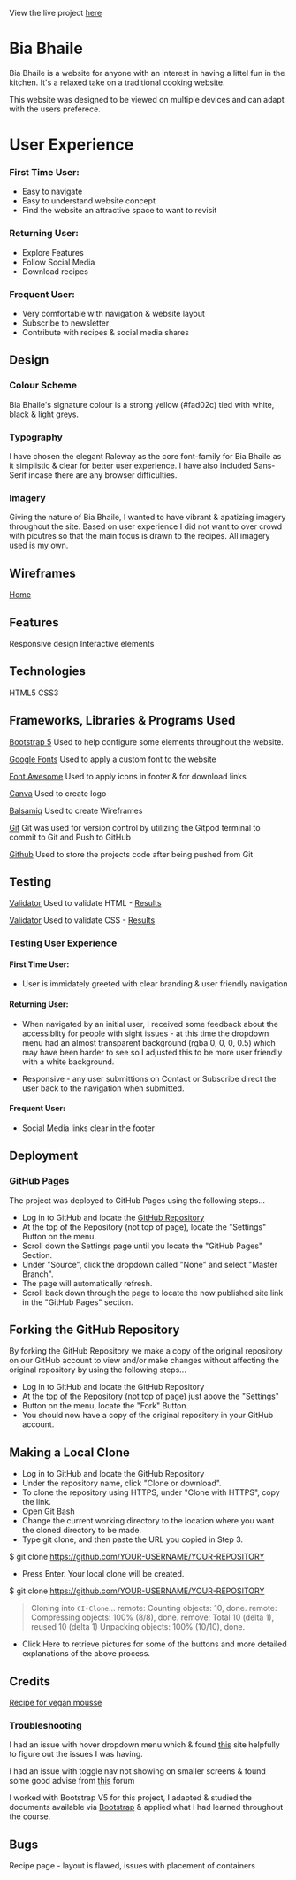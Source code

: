 
View the live project [here](https://cdenning91.github.io/bia-bhaile/)


# Bia Bhaile


Bia Bhaile is a website for anyone with an interest in having a littel fun in the kitchen. It's a relaxed take on a traditional cooking website.

This website was designed to be viewed on multiple devices and can adapt with the users preferece. 

# User Experience

### First Time User: 

* Easy to navigate
* Easy to understand website concept
* Find the website an attractive space to want to revisit

### Returning User:

* Explore Features
* Follow Social Media
* Download recipes

### Frequent User:

* Very comfortable with navigation & website layout
* Subscribe to newsletter
* Contribute with recipes & social media shares


## Design

### Colour Scheme 

Bia Bhaile's signature colour is a strong yellow (#fad02c) tied with white, black & light greys.

### Typography

I have chosen the elegant Raleway as the core font-family for Bia Bhaile as it simplistic & clear for better user experience. I have also included Sans-Serif incase there are any browser difficulties. 

### Imagery

Giving the nature of Bia Bhaile, I wanted to have vibrant & apatizing imagery throughout the site. Based on user experience I did not want to over crowd with picutres so that the main focus is drawn to the recipes. All imagery used is my own.

## Wireframes

[Home]()

## Features

Responsive design
Interactive elements

## Technologies

HTML5
CSS3

## Frameworks, Libraries & Programs Used

[Bootstrap 5](https://getbootstrap.com/)
Used to help configure some elements throughout the website.

[Google Fonts](https://fonts.google.com/)
Used to apply a custom font to the website

[Font Awesome](https://fontawesome.com/)
Used to apply icons in footer & for download links

[Canva](https://www.canva.com/)
Used to create logo

[Balsamiq](https://balsamiq.com/)
Used to create Wireframes

[Git](https://git-scm.com/)
Git was used for version control by utilizing the Gitpod terminal to commit to Git and Push to GitHub

[Github](https://github.com/)
Used to store the projects code after being pushed from Git



## Testing 

[Validator](https://validator.w3.org/)
Used to validate HTML - [Results](https://validator.w3.org/nu/?doc=https%3A%2F%2Fcdenning91.github.io%2Fbia-bhaile%2F)

[Validator](https://jigsaw.w3.org/css-validator/)
Used to validate CSS - [Results](https://jigsaw.w3.org/css-validator/validator?uri=https%3A%2F%2Fcdenning91.github.io%2Fbia-bhaile%2F&profile=css3svg&usermedium=all&warning=1&vextwarning=&lang=en)

### Testing User Experience 

#### First Time User:

* User is immidately greeted with clear branding & user friendly navigation


#### Returning User:

* When navigated by an initial user, I received some feedback about the accessiblity for people with sight issues - at this time the dropdown menu had an almost transparent background (rgba 0, 0, 0, 0.5) which may have been harder to see so I adjusted this to be more user friendly with a white background. 

* Responsive - any user submittions on Contact or Subscribe direct the user back to the navigation when submitted.

#### Frequent User:

* Social Media links clear in the footer


## Deployment 

### GitHub Pages

The project was deployed to GitHub Pages using the following steps...

* Log in to GitHub and locate the [GitHub Repository](https://github.com/)
* At the top of the Repository (not top of page), locate the "Settings" Button on the menu.
* Scroll down the Settings page until you locate the "GitHub Pages" Section.
* Under "Source", click the dropdown called "None" and select "Master Branch".
* The page will automatically refresh.
* Scroll back down through the page to locate the now published site link in the "GitHub Pages" section.


## Forking the GitHub Repository

By forking the GitHub Repository we make a copy of the original repository on our GitHub account to view and/or make changes without affecting the original repository by using the following steps...

* Log in to GitHub and locate the GitHub Repository
* At the top of the Repository (not top of page) just above the "Settings" 
* Button on the menu, locate the "Fork" Button.
* You should now have a copy of the original repository in your GitHub account.

## Making a Local Clone
* Log in to GitHub and locate the GitHub Repository
* Under the repository name, click "Clone or download".
* To clone the repository using HTTPS, under "Clone with HTTPS", copy the link.
* Open Git Bash
* Change the current working directory to the location where you want the cloned directory to be made.
* Type git clone, and then paste the URL you copied in Step 3.

$ git clone https://github.com/YOUR-USERNAME/YOUR-REPOSITORY

* Press Enter. Your local clone will be created.

$ git clone https://github.com/YOUR-USERNAME/YOUR-REPOSITORY
> Cloning into `CI-Clone`...
> remote: Counting objects: 10, done.
> remote: Compressing objects: 100% (8/8), done.
> remove: Total 10 (delta 1), reused 10 (delta 1)
> Unpacking objects: 100% (10/10), done.

* Click Here to retrieve pictures for some of the buttons and more detailed explanations of the above process.


## Credits

[Recipe for vegan mousse](https://www.jamieoliver.com/recipes/chocolate-recipes/dairy-free-chocolate-mousse/)

### Troubleshooting

I had an issue with hover dropdown menu which & found [this](https://bootstrap-menu.com/detail-basic-hover.html) site helpfully to figure out the issues I was having.

I had an issue with toggle nav not showing on smaller screens & found some good advise from [this](https://stackoverflow.com/questions/36544961/bootstrap-navbar-toggle-not-showing-in-mobile) forum

I worked with Bootstrap V5 for this project, I adapted & studied the documents available via [Bootstrap](https://getbootstrap.com/docs/5.0/getting-started/introduction/) & applied what I had learned throughout the course. 


## Bugs

Recipe page - layout is flawed, issues with placement of containers

